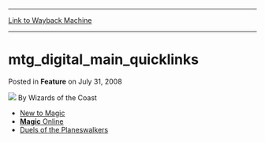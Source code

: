 
---
[Link to Wayback Machine](https://web.archive.org/web/20211027225801/https://magic.wizards.com/en/articles/archive/feature/mtgdigitalmainquicklinks-2008-07-31)

[_metadata_:wayback_url]:- "https://magic.wizards.com/en/articles/archive/feature/mtgdigitalmainquicklinks-2008-07-31"
[_metadata_:wayback_raw_url]:- "https://web.archive.org/web/20211027225801id_/https://magic.wizards.com/en/articles/archive/feature/mtgdigitalmainquicklinks-2008-07-31"
[_metadata_:wayback_capture_timestamp]:- "2021-10-27 22:58:01+00:00"
[_metadata_:publish_date]:- "2008-07-31"
[_metadata_:description]:- "New to Magic Magic Online Duels of the Planeswalkers"
[_metadata_:generator]:- "Drupal 7 (http://drupal.org)"
---


mtg\_digital\_main\_quicklinks
==============================



 Posted in **Feature**
 on July 31, 2008 






![](https://media.magic.wizards.com/styles/auth_small/public/images/person/wizards_author.jpg)
By Wizards of the Coast











* [New to Magic](http://archive.wizards.com/Magic/TCG/NewtoMagic.aspx?x=mtg/tcg/newtomagic/whatismagic)
* [**Magic** Online](http://archive.wizards.com/Magic/Magazine/Article.aspx?x=Magic/Digital/MagicOnline.aspx)
* [Duels of the Planeswalkers](http://archive.wizards.com/Magic/Magazine/Article.aspx?x=Magic/Digital/DuelsOfThePlaneswalkers.aspx)






